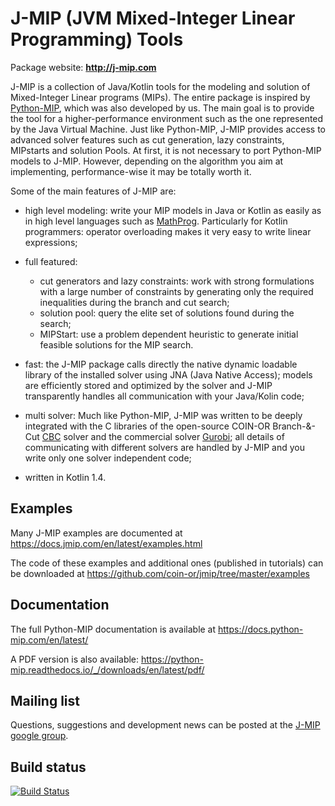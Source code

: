# J-MIP (JVM Mixed-Integer Linear Programming) Tools

Package website: **http://j-mip.com**

J-MIP is a collection of Java/Kotlin tools for the modeling and solution
of Mixed-Integer Linear programs (MIPs). The entire package is inspired by
[Python-MIP](https://github.com/coin-or/python-mip), which was also developed
by us. The main goal is to provide the tool for a higher-performance 
environment such as the one represented by the Java Virtual Machine. Just like
Python-MIP, J-MIP provides access to advanced solver features such as cut generation,
lazy constraints, MIPstarts and solution Pools. At first, it is not necessary
to port Python-MIP models to J-MIP. However, depending on the algorithm you aim
at implementing, performance-wise it may be totally worth it.

Some of the main features of J-MIP are:

* high level modeling: write your MIP models in Java or Kotlin as easily as in
  high level languages such as
  [MathProg](https://en.wikibooks.org/wiki/GLPK/GMPL_(MathProg)). Particularly
  for Kotlin programmers: operator overloading makes it very easy to write linear
  expressions;

* full featured:
    - cut generators and lazy constraints: work with strong formulations with a
    large number of constraints by generating only the required inequalities
    during the branch and cut search;
    - solution pool: query the elite set of solutions found during the search;
    - MIPStart: use a problem dependent heuristic to generate initial feasible
    solutions for the MIP search.

* fast: the J-MIP package calls directly the native dynamic loadable library of 
  the installed solver using JNA (Java Native Access); models are efficiently 
  stored and optimized by the solver and J-MIP transparently handles all 
  communication with your Java/Kolin code;

* multi solver: Much like Python-MIP, J-MIP was written to be deeply integrated 
  with the C libraries of the open-source COIN-OR Branch-&-Cut
  [CBC](https://projects.coin-or.org/Cbc) solver and the commercial solver
  [Gurobi](http://www.gurobi.com/); all details of communicating with 
  different solvers are handled by J-MIP and you write only one solver 
  independent code;

* written in Kotlin 1.4.

## Examples

Many J-MIP examples are documented at https://docs.jmip.com/en/latest/examples.html 

The code of these examples and additional ones (published in tutorials) can be downloaded at https://github.com/coin-or/jmip/tree/master/examples

## Documentation
 
The full Python-MIP documentation is available at
https://docs.python-mip.com/en/latest/

A PDF version is also available:
https://python-mip.readthedocs.io/_/downloads/en/latest/pdf/

## Mailing list

Questions, suggestions and development news can be posted at the [J-MIP google group](https://groups.google.com/forum/#!forum/jmip).
 
## Build status

[![Build Status](https://api.travis-ci.org/coin-or/jmip.svg?branch=master)](https://travis-ci.org/coin-or/jmip)
